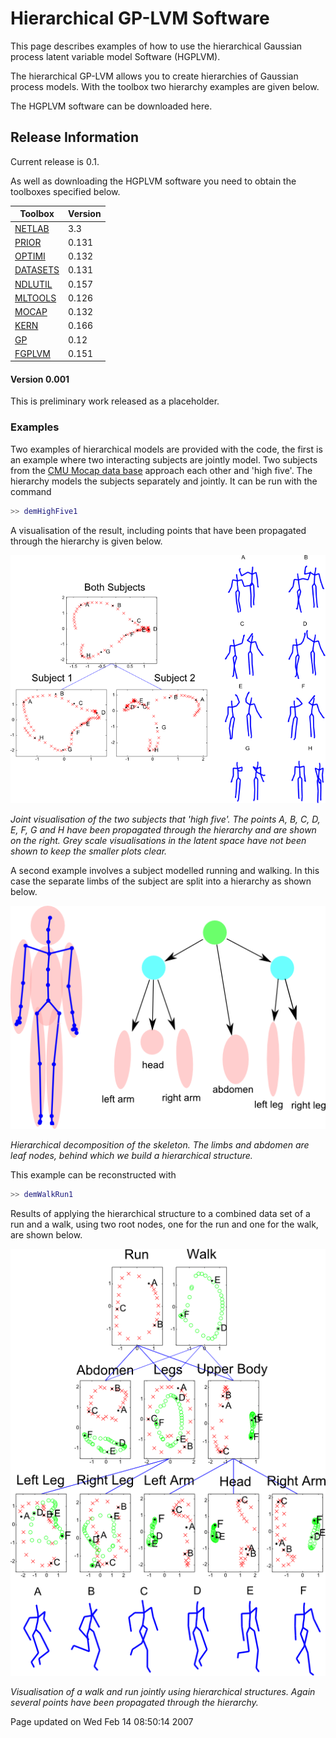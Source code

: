 
Hierarchical GP-LVM Software
============================

This page describes examples of how to use the hierarchical Gaussian process latent variable model Software (HGPLVM).

The hierarchical GP-LVM allows you to create hierarchies of Gaussian process models. With the toolbox two hierarchy examples are given below.

The HGPLVM software can be downloaded here.

Release Information
-------------------

Current release is 0.1.

As well as downloading the HGPLVM software you need to obtain the toolboxes specified below.

| **Toolbox**                                  | **Version** |
|----------------------------------------------|-------------|
| [NETLAB](/netlab/downloadFiles/vrs3p3)       | 3.3         |
| [PRIOR](/prior/downloadFiles/vrs0p131)       | 0.131       |
| [OPTIMI](/optimi/downloadFiles/vrs0p132)     | 0.132       |
| [DATASETS](/datasets/downloadFiles/vrs0p131) | 0.131       |
| [NDLUTIL](/ndlutil/downloadFiles/vrs0p157)   | 0.157       |
| [MLTOOLS](/mltools/downloadFiles/vrs0p126)   | 0.126       |
| [MOCAP](/mocap/downloadFiles/vrs0p132)       | 0.132       |
| [KERN](/kern/downloadFiles/vrs0p166)         | 0.166       |
| [GP](/gp/downloadFiles/vrs0p12)              | 0.12        |
| [FGPLVM](/fgplvm/downloadFiles/vrs0p151)     | 0.151       |

#### Version 0.001

This is preliminary work released as a placeholder.

### Examples

Two examples of hierarchical models are provided with the code, the first is an example where two interacting subjects are jointly model. Two subjects from the [CMU Mocap data base](http://mocap.cs.cmu.edu) approach each other and 'high five'. The hierarchy models the subjects separately and jointly. It can be run with the command

```matlab
>> demHighFive1 
```

A visualisation of the result, including points that have been propagated through the hierarchy is given below.

![](demHighFive_talk.png) 

*Joint visualisation of the two subjects that 'high five'. The points A, B, C, D, E, F, G and H have been propagated through the hierarchy and are shown on the right. Grey scale visualisations in the latent space have not been shown to keep the smaller plots clear.*

A second example involves a subject modelled running and walking. In this case the separate limbs of the subject are split into a hierarchy as shown below.

![](stickHierarchy.png) 

*Hierarchical decomposition of the skeleton. The limbs and abdomen are leaf nodes, behind which we build a hierarchical structure.*

This example can be reconstructed with

```matlab
>> demWalkRun1 
```

Results of applying the hierarchical structure to a combined data set of a run and a walk, using two root nodes, one for the run and one for the walk, are shown below.

![](demWalkRun_portrait.png)

*Visualisation of a walk and run jointly using hierarchical structures. Again several points have been propagated through the hierarchy.*

Page updated on Wed Feb 14 08:50:14 2007



